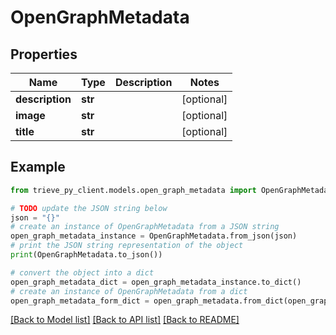 # OpenGraphMetadata


## Properties

Name | Type | Description | Notes
------------ | ------------- | ------------- | -------------
**description** | **str** |  | [optional] 
**image** | **str** |  | [optional] 
**title** | **str** |  | [optional] 

## Example

```python
from trieve_py_client.models.open_graph_metadata import OpenGraphMetadata

# TODO update the JSON string below
json = "{}"
# create an instance of OpenGraphMetadata from a JSON string
open_graph_metadata_instance = OpenGraphMetadata.from_json(json)
# print the JSON string representation of the object
print(OpenGraphMetadata.to_json())

# convert the object into a dict
open_graph_metadata_dict = open_graph_metadata_instance.to_dict()
# create an instance of OpenGraphMetadata from a dict
open_graph_metadata_form_dict = open_graph_metadata.from_dict(open_graph_metadata_dict)
```
[[Back to Model list]](../README.md#documentation-for-models) [[Back to API list]](../README.md#documentation-for-api-endpoints) [[Back to README]](../README.md)


